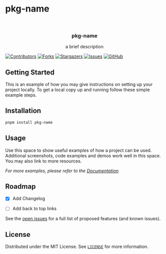 # pkg-name

<!-- PROJECT LOGO -->
<br />
<div align="center">
  <a href="https://github.com/deuscx/pkg-name">
    <!-- <img src="" alt="Logo" width="80" height="80"-->
  </a>

  <h3 align="center">pkg-name</h3>

  <p align="center">
    a brief description
  </p>
</div>

<!-- PROJECT SHIELDS -->
[![Contributors][contributors-shield]][contributors-url]
[![Forks][forks-shield]][forks-url]
[![Stargazers][stars-shield]][stars-url]
[![Issues][issues-shield]][issues-url]
[![GitHub][license-shield]][license-url]

<!-- ## Features -->

## Getting Started

This is an example of how you may give instructions on setting up your project locally.
To get a local copy up and running follow these simple example steps.

<!-- ## Try it Online

link to demo or gif link-->

## Installation

```bash
pnpm install pkg-name
```



<!-- USAGE EXAMPLES -->
## Usage

Use this space to show useful examples of how a project can be used. Additional screenshots, code examples and demos work well in this space. You may also link to more resources.

_For more examples, please refer to the [Documentation](https://example.com)_



<!-- ROADMAP -->
## Roadmap

- [x] Add Changelog
- [ ] Add back to top links


See the [open issues](https://github.com/deuscx/pkg-name/issues) for a full list of proposed features (and known issues).

<!-- LICENSE -->
## License

Distributed under the MIT License. See [`LICENSE`]('./LICENSE') for more information.


[contributors-shield]: https://img.shields.io/github/contributors/deuscx/pkg-name.svg?style=for-the-badge
[contributors-url]: https://github.com/deuscx/pkg-name/graphs/contributors
[forks-shield]: https://img.shields.io/github/forks/deuscx/pkg-name.svg?style=for-the-badge
[forks-url]: https://github.com/deuscx/pkg-name/network/members
[stars-shield]: https://img.shields.io/github/stars/deuscx/pkg-name.svg?style=for-the-badge
[stars-url]: https://github.com/deuscx/pkg-name/stargazers
[issues-shield]: https://img.shields.io/github/issues/deuscx/pkg-name.svg?style=for-the-badge
[issues-url]: https://github.com/deuscx/pkg-name/issues
[license-shield]: https://img.shields.io/github/license/deuscx/pkg-name?style=for-the-badge
[license-url]: https://github.com/deuscx/pkg-name/blob/master/LICENSE
